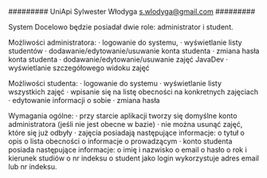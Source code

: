 ######### UniApi Sylwester Włodyga s.wlodyga@gmail.com #########

System Docelowo będzie posiadał dwie role: administrator i student.

Możliwości administratora:
·         logowanie do systemu,
·         wyświetlanie listy studentów
·         dodawanie/edytowanie/usuwanie konta studenta
·         zmiana hasła konta studenta
·         dodawanie/edytowanie/usuwanie zajęć JavaDev
·         wyświetlanie szczegółowego widoku zajęć

Możliwości studenta:
·         logowanie do systemu
·         wyświetlanie listy wszystkich zajęć
·         wpisanie się na listę obecności na konkretnych zajęciach
·         edytowanie informacji o sobie
·         zmiana hasła

Wymagania ogólne:
·         przy starcie aplikacji tworzy się domyślne konto administratora (jeśli nie jest obecne w bazie)
·         nie można usunąć zajęć, które się już odbyły
·         zajęcia posiadają następujące informacje:
o   tytuł
o   opis
o   lista obecności
o   informacje o prowadzącym
·         konto studenta posiada następujące informacje:
o   imię i nazwisko
o   email
o   hasło
o   rok i kierunek studiów
o   nr indeksu
o   student jako login wykorzystuje adres email lub nr indeksu.
